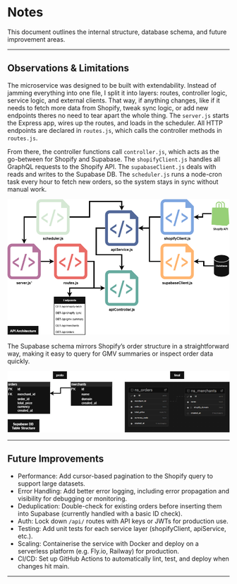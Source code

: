 ﻿# Notes

This document outlines the internal structure, database schema, and future improvement areas.

---

## Observations & Limitations

The microservice was designed to be built with extendability. Instead of jamming everything into one file, I split it into layers: routes, controller logic, service logic, and external clients. That way, if anything changes, like if it needs to fetch more data from Shopify, tweak sync logic, or add new endpoints theres no need to tear apart the whole thing.
The `server.js` starts the Express app, wires up the routes, and loads in the scheduler.
All HTTP endpoints are declared in `routes.js`, which calls the controller methods in `routes.js`.

From there, the controller functions call `controller.js`, which acts as the go-between for Shopify and Supabase. The `shopifyClient.js` handles all GraphQL requests to the Shopify API. The `supabaseClient.js` deals with reads and writes to the Supabase DB.
The `scheduler.js` runs a node-cron task every hour to fetch new orders, so the system stays in sync without manual work.

![API Structure](./northstar_proj-Page-1.drawio.png)

The Supabase schema mirrors Shopify’s order structure in a straightforward way, making it easy to query for GMV summaries or inspect order data quickly.

![Supabase DB Structure](./northstar_proj-Page-2.drawio.png)

---

## Future Improvements

- Performance: Add cursor-based pagination to the Shopify query to support large datasets.
- Error Handling: Add better error logging, including error propagation and visibility for debugging or monitoring.
- Deduplication: Double-check for existing orders before inserting them into Supabase (currently handled with a basic ID check).
- Auth: Lock down `/api/` routes with API keys or JWTs for production use.
- Testing: Add unit tests for each service layer (shopifyClient, apiService, etc.).
- Scaling: Containerise the service with Docker and deploy on a serverless platform (e.g. Fly.io, Railway) for production.
- CI/CD: Set up GitHub Actions to automatically lint, test, and deploy when changes hit main.

---